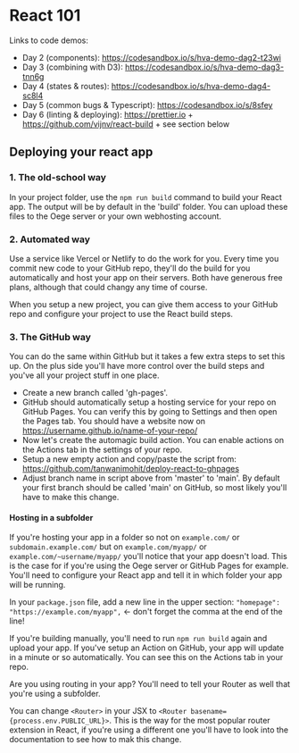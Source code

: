 # React 101

Links to code demos:

- Day 2 (components): https://codesandbox.io/s/hva-demo-dag2-t23wi
- Day 3 (combining with D3): https://codesandbox.io/s/hva-demo-dag3-tnn6g
- Day 4 (states & routes): https://codesandbox.io/s/hva-demo-dag4-sc8l4
- Day 5 (common bugs & Typescript): https://codesandbox.io/s/8sfey
- Day 6 (linting & deploying): https://prettier.io + https://github.com/vijnv/react-build + see section below

## Deploying your react app

### 1. The old-school way

In your project folder, use the `npm run build` command to build your React app. The output will be by default in the 'build' folder. You can upload these files to the Oege server or your own webhosting account.

### 2. Automated way

Use a service like Vercel or Netlify to do the work for you. Every time you commit new code to your GitHub repo, they'll do the build for you automatically and host your app on their servers. Both have generous free plans, although that could changy any time of course.

When you setup a new project, you can give them access to your GitHub repo and configure your project to use the React build steps. 

### 3. The GitHub way

You can do the same within GitHub but it takes a few extra steps to set this up. On the plus side you'll have more control over the build steps and you've all your project stuff in one place.

- Create a new branch called 'gh-pages'. 
- GitHub should automatically setup a hosting service for your repo on GitHub Pages. You can verify this by going to Settings and then open the Pages tab. You should have a website now on https://username.github.io/name-of-your-repo/
- Now let's create the automagic build action. You can enable actions on the Actions tab in the settings of your repo.
- Setup a new empty action and copy/paste the script from: https://github.com/tanwanimohit/deploy-react-to-ghpages
- Adjust branch name in script above from 'master' to 'main'. By default your first branch should be called 'main' on GitHub, so most likely you'll have to make this change.

#### Hosting in a subfolder

If you're hosting your app in a folder so not on `example.com/` or `subdomain.example.com/` but on `example.com/myapp/` or `example.com/~username/myapp/` you'll notice that your app doesn't load. This is the case for if you're using the Oege server or GitHub Pages for example. You'll need to configure your React app and tell it in which folder your app will be running.

In your `package.json` file, add a new line in the upper section:
`"homepage": "https://example.com/myapp",` <- don't forget the comma at the end of the line!

If you're building manually, you'll need to run `npm run build` again and upload your app. If you've setup an Action on GitHub, your app will update in a minute or so automatically. You can see this on the Actions tab in your repo.

Are you using routing in your app? You'll need to tell your Router as well that you're using a subfolder.

You can change `<Router>` in your JSX to `<Router basename={process.env.PUBLIC_URL}>`. This is the way for the most popular router extension in React, if you're using a different one you'll have to look into the documentation to see how to mak this change.
